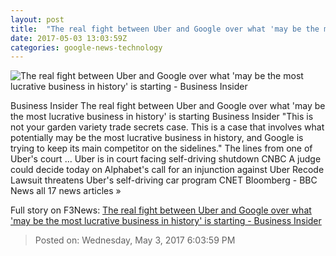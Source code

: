```yaml
---
layout: post
title:  "The real fight between Uber and Google over what 'may be the most lucrative business in history' is starting - Business Insider"
date: 2017-05-03 13:03:59Z
categories: google-news-technology
---
```


![The real fight between Uber and Google over what 'may be the most lucrative business in history' is starting - Business Insider](http://static4.businessinsider.com/image/58b074da01fe58ae018b681a-1190-625/the-real-fight-between-uber-and-google-over-what-may-be-the-most-lucrative-business-in-history-is-starting.jpg)

Business Insider The real fight between Uber and Google over what 'may be the most lucrative business in history' is starting Business Insider "This is not your garden variety trade secrets case. This is a case that involves what potentially may be the most lucrative business in history, and Google is trying to keep its main competitor on the sidelines." The lines from one of Uber's court ... Uber is in court facing self-driving shutdown CNBC A judge could decide today on Alphabet's call for an injunction against Uber Recode Lawsuit threatens Uber's self-driving car program CNET Bloomberg - BBC News all 17 news articles »


Full story on F3News: [The real fight between Uber and Google over what 'may be the most lucrative business in history' is starting - Business Insider](http://www.f3nws.com/n/4Vy2m)

> Posted on: Wednesday, May 3, 2017 6:03:59 PM
